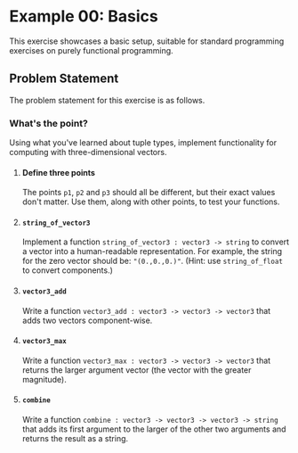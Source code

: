# Example 00: Basics

This exercise showcases a basic setup, suitable for standard programming exercises on purely functional programming.

## Problem Statement

The problem statement for this exercise is as follows.

### What's the point?

Using what you've learned about tuple types, implement functionality for computing with three-dimensional vectors.

1. #### Define three points

    The points `p1`, `p2` and `p3` should all be different, but their exact values don't matter. Use them, along with other points, to test your functions.

2. #### `string_of_vector3`

    Implement a function `string_of_vector3 : vector3 -> string` to convert a vector into a human-readable representation. For example, the string for the zero vector should be: `"(0.,0.,0.)"`. (Hint: use `string_of_float` to convert components.)

3. #### `vector3_add`

    Write a function `vector3_add : vector3 -> vector3 -> vector3` that adds two vectors component-wise.

4. #### `vector3_max`

    Write a function `vector3_max : vector3 -> vector3 -> vector3` that returns the larger argument vector (the vector with the greater magnitude).

5. #### `combine`

    Write a function `combine : vector3 -> vector3 -> vector3 -> string` that adds its first argument to the larger of the other two arguments and returns the result as a string.
